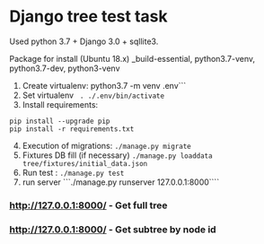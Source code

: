 # Django tree test task #

Used python 3.7 + Django 3.0 + sqllite3.


Package for install (Ubuntu 18.x) _build-essential, python3.7-venv, python3.7-dev, python3-venv


1. Create virtualenv:
python3.7 -m venv .env```
2. Set virtualenv
``` . ./.env/bin/activate```
3. Install requirements:
```
pip install --upgrade pip
pip install -r requirements.txt
```
4. Execution of migrations:
```./manage.py migrate```
6. Fixtures DB fill (if necessary)
```./manage.py loaddata tree/fixtures/initial_data.json```
7. Run test :
```./manage.py test```
8. run server
```./manage.py runserver 127.0.0.1:8000````

### http://127.0.0.1:8000/ - Get full tree ###
### http://127.0.0.1:8000/ - Get subtree by node id ###